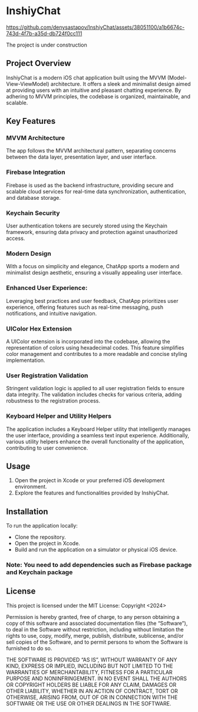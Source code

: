 # InshiyChat

https://github.com/denysastapov/InshiyChat/assets/38051100/a1b6674c-743d-4f7b-a35d-db724f0cc111

The project is under construction

## Project Overview
InshiyChat is a modern iOS chat application built using the MVVM (Model-View-ViewModel) architecture. It offers a sleek and minimalist design aimed at providing users with an intuitive and pleasant chatting experience. By adhering to MVVM principles, the codebase is organized, maintainable, and scalable.

## Key Features
### MVVM Architecture
The app follows the MVVM architectural pattern, separating concerns between the data layer, presentation layer, and user interface.

### Firebase Integration 
Firebase is used as the backend infrastructure, providing secure and scalable cloud services for real-time data synchronization, authentication, and database storage.

### Keychain Security 
User authentication tokens are securely stored using the Keychain framework, ensuring data privacy and protection against unauthorized access.

### Modern Design 
With a focus on simplicity and elegance, ChatApp sports a modern and minimalist design aesthetic, ensuring a visually appealing user interface.

### Enhanced User Experience: 
Leveraging best practices and user feedback, ChatApp prioritizes user experience, offering features such as real-time messaging, push notifications, and intuitive navigation.

### UIColor Hex Extension
A UIColor extension is incorporated into the codebase, allowing the representation of colors using hexadecimal codes. This feature simplifies color management and contributes to a more readable and concise styling implementation.

### User Registration Validation
Stringent validation logic is applied to all user registration fields to ensure data integrity. The validation includes checks for various criteria, adding robustness to the registration process.

### Keyboard Helper and Utility Helpers
The application includes a Keyboard Helper utility that intelligently manages the user interface, providing a seamless text input experience. Additionally, various utility helpers enhance the overall functionality of the application, contributing to user convenience.

## Usage
1. Open the project in Xcode or your preferred iOS development environment.
2. Explore the features and functionalities provided by InshiyChat.

## Installation
To run the application locally:

- Clone the repository.
- Open the project in Xcode.
- Build and run the application on a simulator or physical iOS device.

### Note: You need to add dependencies such as Firebase package and Keychain package

## License
This project is licensed under the MIT License: Copyright <2024>

Permission is hereby granted, free of charge, to any person obtaining a copy of this software and associated documentation files (the “Software”), to deal in the Software without restriction, including without limitation the rights to use, copy, modify, merge, publish, distribute, sublicense, and/or sell copies of the Software, and to permit persons to whom the Software is furnished to do so.

THE SOFTWARE IS PROVIDED “AS IS”, WITHOUT WARRANTY OF ANY KIND, EXPRESS OR IMPLIED, INCLUDING BUT NOT LIMITED TO THE WARRANTIES OF MERCHANTABILITY, FITNESS FOR A PARTICULAR PURPOSE AND NONINFRINGEMENT. IN NO EVENT SHALL THE AUTHORS OR COPYRIGHT HOLDERS BE LIABLE FOR ANY CLAIM, DAMAGES OR OTHER LIABILITY, WHETHER IN AN ACTION OF CONTRACT, TORT OR OTHERWISE, ARISING FROM, OUT OF OR IN CONNECTION WITH THE SOFTWARE OR THE USE OR OTHER DEALINGS IN THE SOFTWARE.
